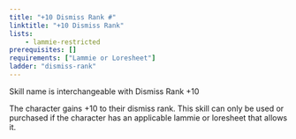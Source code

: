 ```yaml
---
title: "+10 Dismiss Rank #"
linktitle: "+10 Dismiss Rank"
lists:
    - lammie-restricted
prerequisites: []
requirements: ["Lammie or Loresheet"]
ladder: "dismiss-rank"
---
```

Skill name is interchangeable with Dismiss Rank +10

The character gains +10 to their dismiss rank. This skill can only be used or purchased if the character has an applicable lammie or loresheet that allows it.